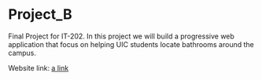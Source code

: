 # Project_B
Final Project for IT-202.
In this project we will build a progressive web application that focus on helping UIC students locate bathrooms around the campus.

Website link: [a link](andylido.github.io/Project_B)
